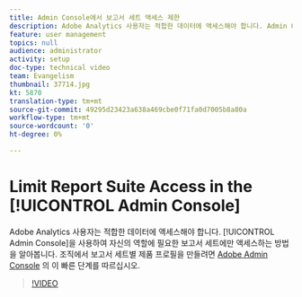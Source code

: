 ```yaml
---
title: Admin Console에서 보고서 세트 액세스 제한
description: Adobe Analytics 사용자는 적합한 데이터에 액세스해야 합니다. Admin Console을 사용하여 자신의 역할에 필요한 보고서 세트에만 액세스하는 방법을 알아봅니다. 조직에서 보고서 세트별 제품 프로필을 만들려면 Adobe Admin Console에서 이 빠른 단계를 따르십시오.
feature: user management
topics: null
audience: administrator
activity: setup
doc-type: technical video
team: Evangelism
thumbnail: 37714.jpg
kt: 5870
translation-type: tm+mt
source-git-commit: 49295d23423a638a469cbe0f71fa0d7005b8a80a
workflow-type: tm+mt
source-wordcount: '0'
ht-degree: 0%

---
```



# Limit Report Suite Access in the [!UICONTROL Admin Console]

Adobe Analytics 사용자는 적합한 데이터에 액세스해야 합니다. [!UICONTROL Admin Console]을 사용하여 자신의 역할에 필요한 보고서 세트에만 액세스하는 방법을 알아봅니다. 조직에서 보고서 세트별 제품 프로필을 만들려면 [Adobe Admin Console](https://adminconsole.adobe.com/) 의 이 빠른 단계를 따르십시오.

>[!VIDEO](https://video.tv.adobe.com/v/37714/?quality=12&learn=on)
